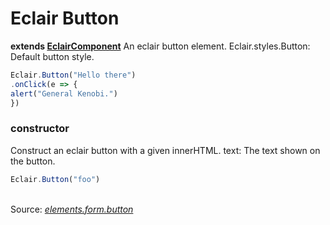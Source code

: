 # Eclair Button
__extends [EclairComponent](https://github.com/SamGarlick/Eclair/tree/main/src/elements/component.js)__
An eclair button element.
Eclair.styles.Button: Default button style.
```javascript
Eclair.Button("Hello there")
.onClick(e => {
alert("General Kenobi.")
})
```
### constructor
Construct an eclair button with a given innerHTML.
text: The text shown on the button.
```javascript
Eclair.Button("foo")
```
<br/>Source: [_elements.form.button_](https://github.com/SamGarlick/Eclair/tree/main/src/elements/form/button.js)